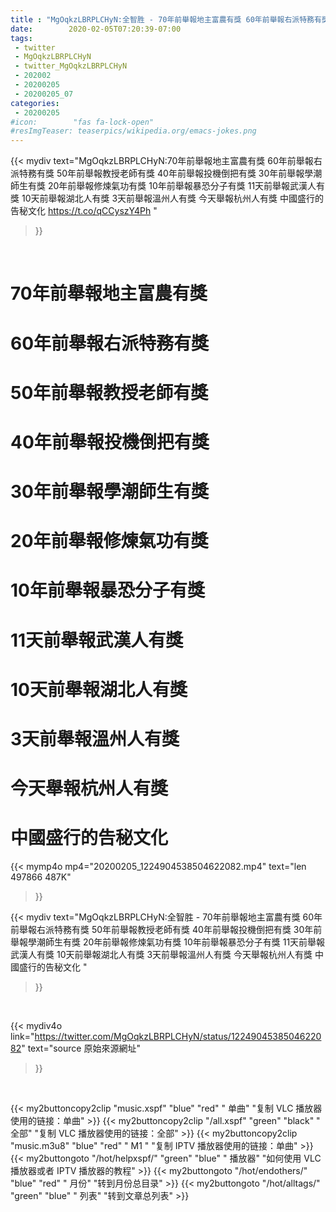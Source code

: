 ```yaml
---
title : "MgOqkzLBRPLCHyN:全智胜 - 70年前舉報地主富農有獎 60年前舉報右派特務有獎 50年前舉報教授老師有獎 40年前舉報投機倒把有獎 30年前舉報學潮師生有獎 20年前舉報修煉氣功有獎 10年前舉報暴恐分子有獎 11天前舉報武漢人有獎 10天前舉報湖北人有獎 3天前舉報溫州人有獎 今天舉報杭州人有獎 中國盛行的告秘文化 "
date:        2020-02-05T07:20:39-07:00
tags:
 - twitter
 - MgOqkzLBRPLCHyN
 - twitter_MgOqkzLBRPLCHyN
 - 202002
 - 20200205
 - 20200205_07
categories:
 - 20200205
#icon:        "fas fa-lock-open"
#resImgTeaser: teaserpics/wikipedia.org/emacs-jokes.png
---
```


{{< mydiv text="MgOqkzLBRPLCHyN:70年前舉報地主富農有獎 60年前舉報右派特務有獎 50年前舉報教授老師有獎 40年前舉報投機倒把有獎 30年前舉報學潮師生有獎 20年前舉報修煉氣功有獎 10年前舉報暴恐分子有獎 11天前舉報武漢人有獎 10天前舉報湖北人有獎 3天前舉報溫州人有獎 今天舉報杭州人有獎 中國盛行的告秘文化 https://t.co/qCCyszY4Ph "
>}}
<br>


# 70年前舉報地主富農有獎 
# 60年前舉報右派特務有獎 
# 50年前舉報教授老師有獎 
# 40年前舉報投機倒把有獎 
# 30年前舉報學潮師生有獎 
# 20年前舉報修煉氣功有獎 
# 10年前舉報暴恐分子有獎 
# 11天前舉報武漢人有獎 
# 10天前舉報湖北人有獎 
# 3天前舉報溫州人有獎 
# 今天舉報杭州人有獎 

# 中國盛行的告秘文化 

{{< mymp4o mp4="20200205_1224904538504622082.mp4"
text="len 497866    487K"
>}}


{{< mydiv text="MgOqkzLBRPLCHyN:全智胜 - 70年前舉報地主富農有獎 60年前舉報右派特務有獎 50年前舉報教授老師有獎 40年前舉報投機倒把有獎 30年前舉報學潮師生有獎 20年前舉報修煉氣功有獎 10年前舉報暴恐分子有獎 11天前舉報武漢人有獎 10天前舉報湖北人有獎 3天前舉報溫州人有獎 今天舉報杭州人有獎 中國盛行的告秘文化 "
>}}
<br>

{{< mydiv4o link="https://twitter.com/MgOqkzLBRPLCHyN/status/1224904538504622082"
text="source 原始來源網址"
>}}


<br>





{{< my2buttoncopy2clip "music.xspf"        "blue"   "red"    " 单曲"  "复制 VLC 播放器使用的链接：单曲" >}} {{< my2buttoncopy2clip "/all.xspf"         "green"  "black"  " 全部"  "复制 VLC 播放器使用的链接：全部" >}} {{< my2buttoncopy2clip "music.m3u8"        "blue"   "red"    " M1 "    "复制 IPTV 播放器使用的链接：单曲" >}} {{< my2buttongoto      "/hot/helpxspf/"    "green"  "blue"   " 播放器" "如何使用 VLC 播放器或者 IPTV 播放器的教程" >}} {{< my2buttongoto      "/hot/endothers/"   "blue"   "red"    " 月份"   "转到月份总目录" >}} {{< my2buttongoto      "/hot/alltags/"     "green"  "blue"   " 列表"   "转到文章总列表" >}} 
